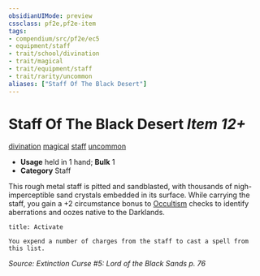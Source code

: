 ```yaml
---
obsidianUIMode: preview
cssclass: pf2e,pf2e-item
tags:
- compendium/src/pf2e/ec5
- equipment/staff
- trait/school/divination
- trait/magical
- trait/equipment/staff
- trait/rarity/uncommon
aliases: ["Staff Of The Black Desert"]
---
```

# Staff Of The Black Desert *Item 12+*  
[divination](divination.md)  [magical](magical.md)  [staff](rules/traits/staff.md)  [uncommon](uncommon.md)  

- **Usage** held in 1 hand; **Bulk** 1
- **Category** Staff

This rough metal staff is pitted and sandblasted, with thousands of nigh-imperceptible sand crystals embedded in its surface. While carrying the staff, you gain a +2 circumstance bonus to [Occultism](../../skills.md#Occultism) checks to identify aberrations and oozes native to the Darklands.

```ad-embed-ability
title: Activate

You expend a number of charges from the staff to cast a spell from this list.
```

*Source: Extinction Curse #5: Lord of the Black Sands p. 76*